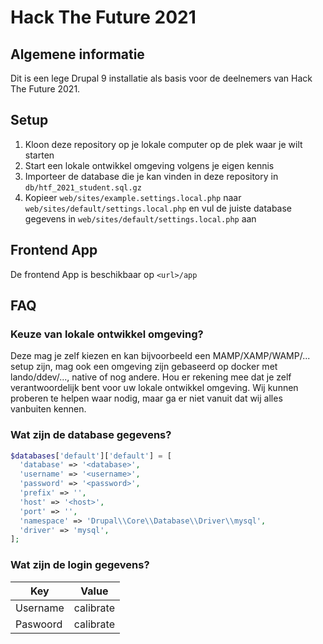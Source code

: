 # Hack The Future 2021

## Algemene informatie

Dit is een lege Drupal 9 installatie als basis voor de deelnemers van Hack The
Future 2021.

## Setup

1. Kloon deze repository op je lokale computer op de plek waar je wilt starten
2. Start een lokale ontwikkel omgeving volgens je eigen kennis
3. Importeer de database die je kan vinden in deze repository in
   `db/htf_2021_student.sql.gz`
4. Kopieer `web/sites/example.settings.local.php` naar
   `web/sites/default/settings.local.php` en vul de juiste database gegevens in
   `web/sites/default/settings.local.php` aan

## Frontend App

De frontend App is beschikbaar op `<url>/app`

## FAQ

### Keuze van lokale ontwikkel omgeving?
Deze mag je zelf kiezen en kan bijvoorbeeld een MAMP/XAMP/WAMP/... setup zijn,
mag ook een omgeving zijn gebaseerd op docker met lando/ddev/..., native of nog
andere. Hou er rekening mee dat je zelf verantwoordelijk bent voor uw lokale
ontwikkel omgeving. Wij kunnen proberen te helpen waar nodig, maar ga er niet
vanuit dat wij alles vanbuiten kennen.

### Wat zijn de database gegevens?

```php
$databases['default']['default'] = [
  'database' => '<database>',
  'username' => '<username>',
  'password' => '<password>',
  'prefix' => '',
  'host' => '<host>',
  'port' => '',
  'namespace' => 'Drupal\\Core\\Database\\Driver\\mysql',
  'driver' => 'mysql',
];
```

### Wat zijn de login gegevens?

| Key      | Value     |
| -------- | --------- |
| Username | calibrate |
| Paswoord | calibrate |

